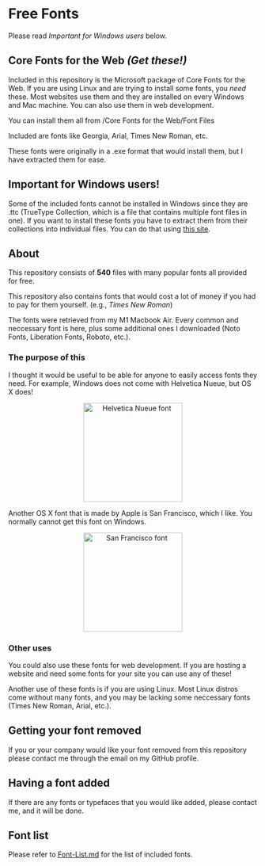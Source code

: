 # Free Fonts

Please read *Important for Windows users* below.

## Core Fonts for the Web *(Get these!)*

Included in this repository is the Microsoft package of Core Fonts for the Web. If you are using Linux and are trying to install some fonts, you *need* these. Most websites use them and they are installed on every Windows and Mac machine. You can also use them in web development.

You can install them all from /Core Fonts for the Web/Font Files

Included are fonts like Georgia, Arial, Times New Roman, etc.

These fonts were originally in a .exe format that would install them, but I have extracted them for ease.

## Important for Windows users!

Some of the included fonts cannot be installed in Windows since they are .ttc (TrueType Collection, which is a file that contains multiple font files in one). If you want to install these fonts you have to extract them from their collections into individual files. You can do that using [this site](https://transfonter.org/ttc-unpack).

## About

This repository consists of **540** files with many popular fonts all provided for free.

This repository also contains fonts that would cost a lot of money if you had to pay for them yourself. (e.g., *Times New Roman*)

The fonts were retrieved from my M1 Macbook Air. Every common and neccessary font is here, plus some additional ones I downloaded (Noto Fonts, Liberation Fonts, Roboto, etc.).

### The purpose of this

I thought it would be useful to be able for anyone to easily access fonts they need. For example, Windows does not come with Helvetica Nueue, but OS X does!

<center><img src="https://upload.wikimedia.org/wikipedia/commons/thumb/0/00/Helvetica_Neue_typeface_weights.svg/1280px-Helvetica_Neue_typeface_weights.svg.png" alt="Helvetica Nueue font" width="200"></center>

Another OS X font that is made by Apple is San Francisco, which I like. You normally cannot get this font on Windows.

<center><img src="https://typographica.org/wp-content/uploads/2016/02/SF_Typographica_01.png" alt="San Francisco font" width="200"></center>

### Other uses

You could also use these fonts for web development. If you are hosting a website and need some fonts for your site you can use any of these!

Another use of these fonts is if you are using Linux. Most Linux distros come without many fonts, and you may be lacking some neccessary fonts (Times New Roman, Arial, etc.).

## Getting your font removed

If you or your company would like your font removed from this repository please contact me through the email on my GitHub profile.

## Having a font added

If there are any fonts or typefaces that you would like added, please contact me, and it will be done.

## Font list

Please refer to [Font-List.md](Font-List.md) for the list of included fonts.
